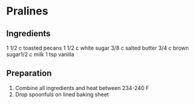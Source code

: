 # Pralines

## Ingredients

1 1/2 c toasted pecans
1 1/2 c white sugar
3/8 c salted butter
3/4 c brown sugar1/2 c milk
1 tsp vanilla

## Preparation

1. Combine all ingredients and heat between 234-240 F
1. Drop spoonfuls on lined baking sheet
